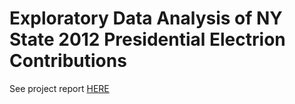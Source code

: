 # Exploratory Data Analysis of NY State 2012 Presidential Electrion Contributions

See project report [HERE](Project_Report.pdf)